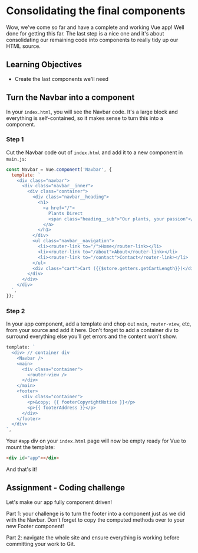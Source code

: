 # Consolidating the final components

Wow, we've come so far and have a complete and working Vue app! Well done for getting this far. The last step is a nice one and it's about consolidating our remaining code into components to really tidy up our HTML source.

## Learning Objectives

- Create the last components we'll need

## Turn the Navbar into a component

In your `index.html`, you will see the Navbar code. It's a large block and everything is self-contained, so it makes sense to turn this into a component.

### Step 1

Cut the Navbar code out of `index.html` and add it to a new component in `main.js`:

```js
const Navbar = Vue.component('Navbar', {
  template: `
    <div class="navbar">
      <div class="navbar__inner">
        <div class="container">
          <div class="navbar__heading">
            <h1>
              <a href="/">
                Plants Direct
                <span class="heading__sub">"Our plants, your passion"</span>
              </a>
            </h1>
          </div>
          <ul class="navbar__navigation">
            <li><router-link to="/">Home</router-link></li>
            <li><router-link to="/about">About</router-link></li>
            <li><router-link to="/contact">Contact</router-link></li>
          </ul>
          <div class="cart">Cart ({{$store.getters.getCartLength}})</div>
        </div>
      </div>
    </div>
  `,
});
```

### Step 2

In your app component, add a template and chop out `main`, `router-view`, etc, from your source and add it here. Don't forget to add a container div to surround everything else you'll get errors and the content won't show.

```js
template: `
  <div> // container div
    <Navbar />
    <main>
      <div class="container">
        <router-view />
      </div>
    </main>
    <footer>
      <div class="container">
        <p>&copy; {{ footerCopyrightNotice }}</p>
        <p>{{ footerAddress }}</p>
      </div>
    </footer>
  </div>
`,
```

Your `#app` div on your `index.html` page will now be empty ready for Vue to mount the template:

```html
<div id="app"></div>
```

And that's it!

## Assignment - Coding challenge

Let's make our app fully component driven!

Part 1: your challenge is to turn the footer into a component just as we did with the Navbar. Don't forget to copy the computed methods over to your new Footer component!

Part 2: navigate the whole site and ensure everything is working before committing your work to Git.
